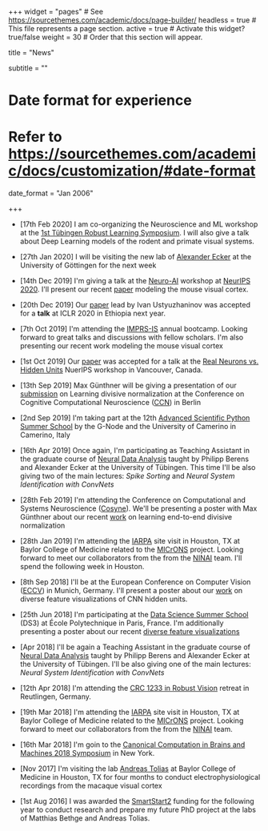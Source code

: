 +++
widget = "pages"  # See https://sourcethemes.com/academic/docs/page-builder/
headless = true  # This file represents a page section.
active = true  # Activate this widget? true/false
weight = 30  # Order that this section will appear.

title = "News"

subtitle = ""

# Date format for experience
#   Refer to https://sourcethemes.com/academic/docs/customization/#date-format
date_format = "Jan 2006"

+++

* [17th Feb 2020] I am co-organizing the Neuroscience and ML workshop at the [1st Tübingen Robust Learning Symposium](https://sites.google.com/view/tue-ai-symposium). I will also give a talk about Deep Learning models of the rodent and primate visual systems.
    
* [27th Jan 2020] I will be visiting the new lab of [Alexander Ecker](https://alexanderecker.wordpress.com/) at the University of Göttingen for the next week

* [14th Dec 2019] I'm giving a talk at the [Neuro-AI](https://sites.google.com/mila.quebec/neuroaiworkshop/home) workshop at [NeurIPS 2020](https://nips.cc/Conferences/2020). I'll present our recent [paper](https://openreview.net/forum?id=rkxcXmtUUS) modeling the mouse visual cortex. 

* [20th Dec 2019] Our [paper](https://openreview.net/forum?id=rklr9kHFDB) lead by Ivan Ustyuzhaninov was accepted for a **talk** at ICLR 2020 in Ethiopia next year.

* [7th Oct 2019] I'm attending the [IMPRS-IS](https://imprs.is.mpg.de/) annual bootcamp. Looking forward to great talks and discussions with fellow scholars. I'm also presenting our recent work modeling the mouse visual cortex

* [1st Oct 2019] Our [paper](https://openreview.net/forum?id=rkxcXmtUUS) was accepted for a talk at the [Real Neurons vs. Hidden Units](https://sites.google.com/mila.quebec/neuroaiworkshop/home) NuerIPS workshop in Vancouver, Canada.

* [13th Sep 2019] Max Günthner will be giving a presentation of our [submission](https://ccneuro.org/2019/Papers/ViewPapers.asp?PaperNum=1211) on Learning divisive normalization at the Conference on Cognitive Computational Neuroscience ([CCN](https://ccneuro.org/2019/)) in Berlin

* [2nd Sep 2019] I'm taking part at the 12th [Advanced Scientific Python Summer School](https://python.g-node.org/wiki/start) by the G-Node and the University of Camerino in Camerino, Italy

* [16th Apr 2019] Once again, I'm participating as Teaching Assistant in the graduate course of [Neural Data Analysis](https://www.neuroschool-tuebingen.de/courses/%20summer-term/master-neural-inf-process/?tx_neuroscience_pi1%5Bcourse%5D=12&tx_neuroscience_pi1%5Baction%5D=show&tx_neuroscience_pi1%5Bcontroller%5D=Course&cHash=ad9f12d994599c77f97322924502c115) taught by Philipp Berens and Alexander Ecker at the University of Tübingen. This time I'll be also giving two of the main lectures: _Spike Sorting_ and _Neural System Identification with ConvNets_

* [28th Feb 2019] I'm attending the Conference on Computational and Systems Neuroscience ([Cosyne](http://www.cosyne.org/c/index.php?title=Cosyne_19)). We'll be presenting a poster with Max Günthner about our recent [work](http://cosyne.org/cosyne19/Cosyne2019_program_book.pdf) on learning end-to-end divisive normalization

* [28th Jan 2019] I'm attending the [IARPA](https://www.iarpa.gov/) site visit in Houston, TX at Baylor College of Medicine related to the [MICrONS](https://www.iarpa.gov/index.php/research-programs/microns) project. Looking forward to meet our collaborators from the from the [NINAI](https://www.ninai.org/) team. I'll spend the following week in Houston. 

* [8th Sep 2018] I'll be at the European Conference on Computer Vision ([ECCV](https://eccv2018.org/)) in Munich, Germany. I'll present a poster about our [work](https://arxiv.org/abs/1807.10589) on diverse feature visualizations of CNN hidden units.  

* [25th Jun 2018] I'm participating at the [Data Science Summer School](https://2018.ds3-datascience-polytechnique.fr/) (DS3) at École Polytechnique in Paris, France. I'm additionally presenting a poster about our recent [diverse feature visualizations](https://arxiv.org/abs/1807.10589) 

* [Apr 2018] I'll be again a Teaching Assistant in the graduate course of [Neural Data Analysis](https://www.neuroschool-tuebingen.de/courses/%20summer-term/master-neural-inf-process/?tx_neuroscience_pi1%5Bcourse%5D=12&tx_neuroscience_pi1%5Baction%5D=show&tx_neuroscience_pi1%5Bcontroller%5D=Course&cHash=ad9f12d994599c77f97322924502c115) taught by Philipp Berens and Alexander Ecker at the University of Tübingen. I'll be also giving one of the main lectures: _Neural System Identification with ConvNets_

* [12th Apr 2018] I'm attending the [CRC 1233 in Robust Vision](https://uni-tuebingen.de/en/research/core-research/collaborative-research-centers/crc-1233/) retreat in Reutlingen, Germany.

* [19th Mar 2018] I'm attending the [IARPA](https://www.iarpa.gov/) site visit in Houston, TX at Baylor College of Medicine related to the [MICrONS](https://www.iarpa.gov/index.php/research-programs/microns) project. Looking forward to meet our collaborators from the from the [NINAI](https://www.ninai.org/) team.

* [16th Mar 2018] I'm goin to the [Canonical Computation in Brains and Machines 2018 Symposium](http://gias.nyu.edu/canonical-computation-brains-machines-2018/) in New York.

* [Nov 2017] I'm visiting the lab [Andreas Tolias](https://toliaslab.org/) at Baylor College of Medicine in Houston, TX for four months to conduct electrophysiological recordings from the macaque visual cortex

* [1st Aug 2016] I was awarded the [SmartStart2](https://www.smartstart-compneuro.de/smart-start-2) funding for the following year to conduct research and prepare my future PhD project at the labs of Matthias Bethge and Andreas Tolias.
